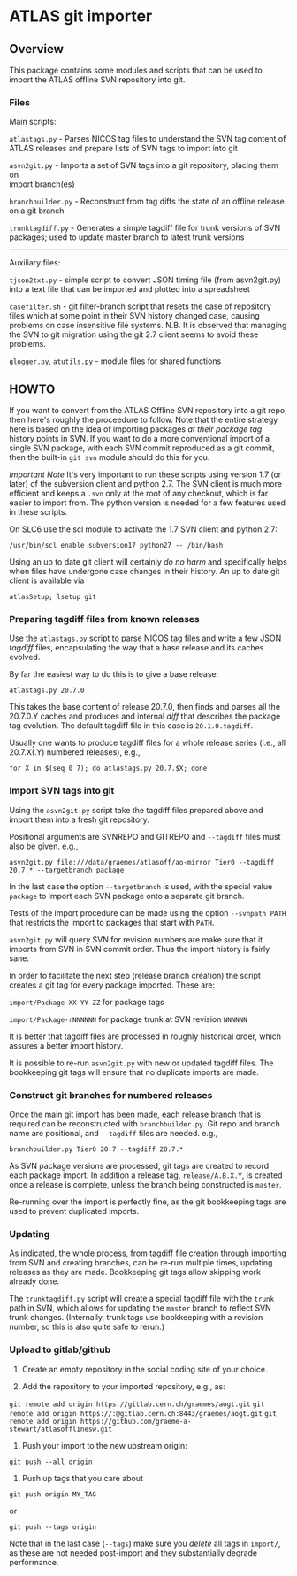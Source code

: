 ATLAS git importer
==================

Overview
--------

This package contains some modules and scripts that can be used to import 
the ATLAS offline SVN repository into git.


### Files

Main scripts:

`atlastags.py` - Parses NICOS tag files to understand the SVN tag content
of ATLAS releases and prepare lists of SVN tags to import into git

`asvn2git.py` - Imports a set of SVN tags into a git repository, placing them on  
import branch(es)

`branchbuilder.py` - Reconstruct from tag diffs the state of an offline release
on a git branch

`trunktagdiff.py` - Generates a simple tagdiff file for trunk versions of SVN
packages; used to update master branch to latest trunk versions 

---

Auxiliary files:

`tjson2txt.py` - simple script to convert JSON timing file (from asvn2git.py) into
a text file that can be imported and plotted into a spreadsheet

`casefilter.sh` - git filter-branch script that resets the case of repository files
which at some point in their SVN history changed case, causing problems on
case insensitive file systems. N.B. It is observed that managing the SVN to git
migration using the git 2.7 client seems to avoid these problems.

`glogger.py`, `atutils.py` - module files for shared functions


HOWTO
-----

If you want to convert from the ATLAS Offline SVN repository into a git repo, then
here's roughly the proceedure to follow. Note that the entire strategy here is based 
on the idea of importing packages _at their package tag_ history points in SVN. If
you want to do a more conventional import of a single SVN package, with each SVN
commit reproduced as a git commit, then the built-in `git svn` module should do this
for you.

*Important Note* It's very important to run these scripts using version 1.7
(or later) of the subversion client and python 2.7. The SVN client is much more efficient and
keeps a `.svn` only at the root of any checkout, which is far easier to import 
from. The python version is needed for a few features used in these scripts.

On SLC6 use the scl module to activate the 1.7 SVN client and python 2.7:

`/usr/bin/scl enable subversion17 python27 -- /bin/bash`

Using an up to date git client will certainly _do no harm_ and specifically helps
when files have undergone case changes in their history. An up to date git client
is available via

`atlasSetup; lsetup git`

### Preparing tagdiff files from known releases

Use the `atlastags.py` script to parse NICOS tag files and
write a few JSON _tagdiff_ files, encapsulating the way that a base release and its caches
evolved.

By far the easiest way to do this is to give a base release:

`atlastags.py 20.7.0`

This takes the base content of release 20.7.0, then finds and parses all the 20.7.0.Y caches
and produces and internal _diff_ that describes the package tag evolution. The default
tagdiff file in this case is `20.1.0.tagdiff`.

Usually one wants to produce tagdiff files for a whole release series (i.e., all 20.7.X(.Y)
numbered releases), e.g.,

`for X in $(seq 0 7); do atlastags.py 20.7.$X; done`

### Import SVN tags into git

Using the `asvn2git.py` script take the tagdiff files prepared above and import them into 
a fresh git repository.

Positional arguments are SVNREPO and GITREPO and `--tagdiff` files must also be given. e.g.,

`asvn2git.py file:///data/graemes/atlasoff/ao-mirror Tier0 --tagdiff 20.7.* --targetbranch package`

In the last case the option `--targetbranch` is used, with the special value `package` to
import each SVN package onto a separate git branch.

Tests of the import procedure can be made using the option `--svnpath PATH` that
restricts the import to packages that start with `PATH`.   

`asvn2git.py` will query SVN for revision numbers are make sure that it 
imports from SVN in SVN commit order. Thus the import history is fairly sane.

In order to facilitate the next step (release branch creation) the script creates a git
tag for every package imported. These are:

`import/Package-XX-YY-ZZ` for package tags

`import/Package-rNNNNNN` for package trunk at SVN revision `NNNNNN`

It is better that tagdiff files are processed in roughly historical order,
which assures a better import history.

It is possible to re-run `asvn2git.py` with new or updated tagdiff files. The bookkeeping
git tags will ensure that no duplicate imports are made.

### Construct git branches for numbered releases

Once the main git import has been made, each release branch that is required 
can be reconstructed with `branchbuilder.py`. Git repo and branch name are positional, 
and `--tagdiff` files are needed. e.g., 

`branchbuilder.py Tier0 20.7 --tagdiff 20.7.*`

As SVN package versions are processed, git tags are created to record each package
import. In addition a release tag, `release/A.B.X.Y`, is created once a release
is complete, unless the branch being constructed is `master`.

Re-running over the import is perfectly fine, as the git bookkeeping tags are used
to prevent duplicated imports.

### Updating

As indicated, the whole process, from tagdiff file creation through importing from SVN
and creating branches, can be re-run multiple times, updating releases as they are made.
Bookkeeping git tags allow skipping work already done.

The `trunktagdiff.py` script will create a special tagdiff file with the `trunk` path
in SVN, which allows for updating the `master` branch to reflect SVN trunk changes. 
(Internally, trunk tags use bookkeeping with a revision number, so this is also
quite safe to rerun.) 


### Upload to gitlab/github

1. Create an empty repository in the social coding site of your choice.

1. Add the repository to your imported repository, e.g., as:

```git remote add origin https://gitlab.cern.ch/graemes/aogt.git```
```git remote add origin https://:@gitlab.cern.ch:8443/graemes/aogt.git```
```git remote add origin https://github.com/graeme-a-stewart/atlasofflinesw.git```

1. Push your import to the new upstream origin:

```git push --all origin```

1. Push up tags that you care about

```git push origin MY_TAG```

or 

```git push --tags origin```

Note that in the last case (`--tags`) make sure you _delete_ all tags in `import/`, 
as these are not needed post-import and they substantially degrade performance.


